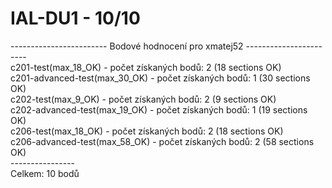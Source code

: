 # IAL-DU1 - 10/10
------------------------ Bodové hodnocení pro xmatej52 ----------------------- <br>
c201-test(max_18_OK) - počet získaných bodů: 2 (18 sections OK) <br>
c201-advanced-test(max_30_OK) - počet získaných bodů: 1 (30 sections OK) <br>
c202-test(max_9_OK) - počet získaných bodů: 2 (9 sections OK) <br>
c202-advanced-test(max_19_OK) - počet získaných bodů: 1 (19 sections OK) <br>
c206-test(max_18_OK) - počet získaných bodů: 2 (18 sections OK) <br>
c206-advanced-test(max_58_OK) - počet získaných bodů: 2 (58 sections OK) <br>
----------------<br>
Celkem: 10 bodů<br>
